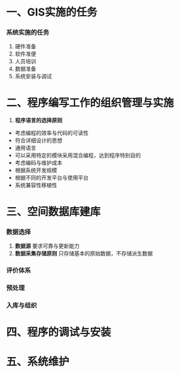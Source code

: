 # 一、GIS实施的任务

### 系统实施的任务

1. 硬件准备
2. 软件准便
3. 人员培训
4. 数据准备
5. 系统安装与调试

# 二、程序编写工作的组织管理与实施
1. **程序语言的选择原则**
- 考虑编程的效率与代码的可读性
- 符合详细设计的思想
- 通用语言
- 可以采用特定的模块采用混合编程，达到程序特别目的
- 考虑编码与维护成本
- 根据系统开发规模
- 根据不同的开发平台与使用平台
- 系统兼容性移植性

# 三、空间数据库建库
### 数据选择

1. **数据源**
要求可靠与更新能力
2. **数据采集存储原则**
只存储基本的原始数据，不存储派生数据

### 评价体系

### 预处理

### 入库与组织


# 四、程序的调试与安装

# 五、系统维护